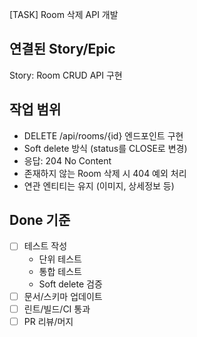 [TASK] Room 삭제 API 개발

## 연결된 Story/Epic

Story: Room CRUD API 구현

## 작업 범위

- DELETE /api/rooms/{id} 엔드포인트 구현
- Soft delete 방식 (status를 CLOSE로 변경)
- 응답: 204 No Content
- 존재하지 않는 Room 삭제 시 404 예외 처리
- 연관 엔티티는 유지 (이미지, 상세정보 등)

## Done 기준

- [ ] 테스트 작성
	- 단위 테스트
	- 통합 테스트
	- Soft delete 검증
- [ ] 문서/스키마 업데이트
- [ ] 린트/빌드/CI 통과
- [ ] PR 리뷰/머지
